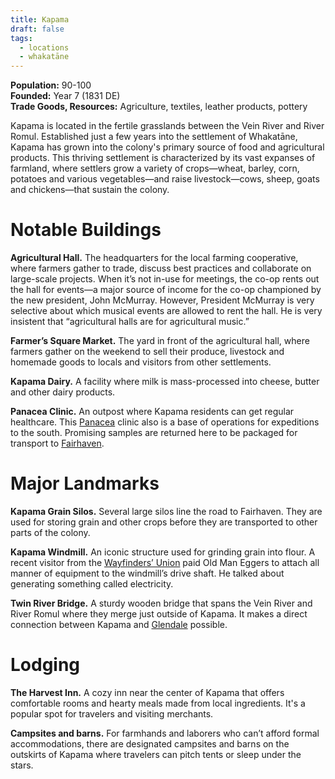 ```yaml
---
title: Kapama
draft: false
tags:
  - locations
  - whakatāne
---
```

**Population:** 90-100  
**Founded:** Year 7 (1831 DE)  
**Trade Goods, Resources:** Agriculture, textiles, leather products, pottery

Kapama is located in the fertile grasslands between the Vein River and River Romul. Established just a few years into the settlement of Whakatāne, Kapama has grown into the colony's primary source of food and agricultural products. This thriving settlement is characterized by its vast expanses of farmland, where settlers grow a variety of crops—wheat, barley, corn, potatoes and various vegetables—and raise livestock—cows, sheep, goats and chickens—that sustain the colony. 
# Notable Buildings
**Agricultural Hall.** The headquarters for the local farming cooperative, where farmers gather to trade, discuss best practices and collaborate on large-scale projects. When it’s not in-use for meetings, the co-op rents out the hall for events—a major source of income for the co-op championed by the new president, John McMurray. However, President McMurray is very selective about which musical events are allowed to rent the hall. He is very insistent that “agricultural halls are for agricultural music.”

**Farmer’s Square Market.** The yard in front of the agricultural hall, where farmers gather on the weekend to sell their produce, livestock and homemade goods to locals and visitors from other settlements. 

**Kapama Dairy.** A facility where milk is mass-processed into cheese, butter and other dairy products.

**Panacea Clinic.** An outpost where Kapama residents can get regular healthcare. This [Panacea](panacea) clinic also is a base of operations for expeditions to the south. Promising samples are returned here to be packaged for transport to [Fairhaven](fairhaven).
# Major Landmarks
**Kapama Grain Silos.** Several large silos line the road to Fairhaven. They are used for storing grain and other crops before they are transported to other parts of the colony.

**Kapama Windmill.** An iconic structure used for grinding grain into flour. A recent visitor from the [Wayfinders’ Union](the-wayfinders-union) paid Old Man Eggers to attach all manner of equipment to the windmill’s drive shaft. He talked about generating something called electricity.

**Twin River Bridge.** A sturdy wooden bridge that spans the Vein River and River Romul where they merge just outside of Kapama. It makes a direct connection between Kapama and [Glendale](glendale) possible.
# Lodging
**The Harvest Inn.** A cozy inn near the center of Kapama that offers comfortable rooms and hearty meals made from local ingredients. It's a popular spot for travelers and visiting merchants.

**Campsites and barns.** For farmhands and laborers who can’t afford formal accommodations, there are designated campsites and barns on the outskirts of Kapama where travelers can pitch tents or sleep under the stars.